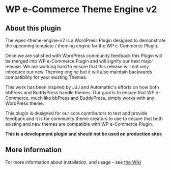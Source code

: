 # WP e-Commerce Theme Engine v2

## About this plugin

The wpec-theme-engine-v2 is a WordPress Plugin designed to demonstrate the upcoming template / theming engine for the WP e-Commerce Plugin.

Once we are satisfied with WordPress community feedback this Plugin will be merged into WP e-Commerce Plugin and will signify our next major release. We are working hard to ensure that this release will not only introduce our new Theming engine but it will also maintain backwards compatibility for your existing Themes.

This work has been inspired by JJJ and Automattic's efforts on how both bbPress and BuddyPress handle themes. Our goal is to ensure that WP e-Commerce, much like bbPress and BuddyPress, simply works with any WordPress theme.

This plugin is designed for our core contributors to test and provide feedback and it is for community theme creators to use to ensure that both existing and new themes are compatible with WP e-Commerce Plugin.

 __This is a development plugin and should not be used on production sites__

## More information
For more information about installation, and usage - see [the Wiki](https://github.com/wp-e-commerce/wpec-theme-engine-v2/wiki)


